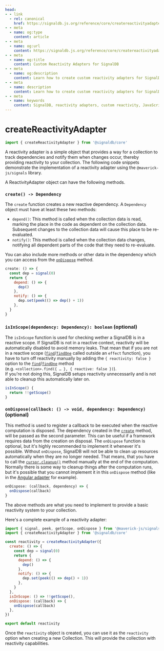 ```yaml
---
head:
- - link
  - rel: canonical
    href: https://signaldb.js.org/reference/core/createreactivityadapter/
- - meta
  - name: og:type
    content: article
- - meta
  - name: og:url
    content: https://signaldb.js.org/reference/core/createreactivityadapter/
- - meta
  - name: og:title
    content: Custom Reactivity Adapters for SignalDB
- - meta
  - name: og:description
    content: Learn how to create custom reactivity adapters for SignalDB. This guide provides an overview of the reactivity adapter interface and includes code examples.
- - meta
  - name: description
    content: Learn how to create custom reactivity adapters for SignalDB. This guide provides an overview of the reactivity adapter interface and includes code examples.
- - meta
  - name: keywords
    content: SignalDB, reactivity adapters, custom reactivity, JavaScript, TypeScript, @maverick-js/signals, dependency management, reactive programming, SignalDB adapter
---
```

# createReactivityAdapter

```ts
import { createReactivityAdapter } from '@signaldb/core'
```

A reactivity adapter is a simple object that provides a way for a collection to track dependencies and notify them when changes occur, thereby providing reactivity to your collection. The following code snippets demonstrate the implementation of a reactivity adapter using the `@maverick-js/signals` library.

A ReactivityAdapter object can have the following methods.

### `create() -> Dependency`

The `create` function creates a new reactive dependency. A `Dependency` object must have at least these two methods:

* `depend()`: This method is called when the collection data is read, marking the place in the code as dependent on the collection data. Subsequent changes to the collection data will cause this place to be re-evaluated.
* `notify()`: This method is called when the collection data changes, notifying all dependent parts of the code that they need to re-evaluate.

You can also include more methods or other data in the dependency which you can access from the [`onDispose`](#ondispose-callback-void-dependency-dependency) method.

```js
create: () => {
  const dep = signal(0)
  return {
    depend: () => {
      dep()
    },
    notify: () => {
      dep.set(peek(() => dep() + 1))
    },
  }
}
```

### `isInScope(dependency: Dependency): boolean` (optional)

The `isInScope` function is used for checking wether a SignalDB is in a reactive scope. If SignalDB is not in a reactive context, reactivity will be automatically disabled to avoid memory leaks. That mean that if you are not in a reactive scope ([`find`](/reference/core/collection/#find-selector-selector-t-options-options)/[`findOne`](/reference/core/collection/#findone-selector-selector-t-options-options) called outside an `effect` function), you have to turn off reactivity manually by adding the `{ reactivity: false }` option to the [`find`](/reference/core/collection/#find-selector-selector-t-options-options)/[`findOne`](/reference/core/collection/#findone-selector-selector-t-options-options) method<br>(e.g. `<collection>.find({ … }, { reactive: false })`).<br>
If you're not doing this, SignalDB setups reactivity unnecessarily and is not able to cleanup this automatically later on.

```js
isInScope() {
  return !!getScope()
}
```


### `onDispose(callback: () -> void, dependency: Dependency)` (optional)

This method is used to register a callback to be executed when the reactive computation is disposed. The dependency created in the [`create`](#create-dependency) method, will be passed as the second parameter. This can be useful if a framework requires data from the creation on disposal.
The `onDispose` function is optional, but it's highly recommended to implement it whenever it's possible. Without `onDispose`, SignalDB will not be able to clean up resources automatically when they are no longer needed. That means, that you have to call the [`cursor.cleanup()`](/queries/#cleanup) method manually at the end of the computation. Normally there is some way to cleanup things after the computation runs, but it's possible that you cannot implement it in this `onDispose` method (like in the [Angular adapter](/reference/angular/) for example).

```js
onDispose: (callback, dependency) => {
  onDispose(callback)
}
```

The above methods are what you need to implement to provide a basic reactivity system to your collection.

Here's a complete example of a reactivity adapter:

```js
import { signal, peek, getScope, onDispose } from '@maverick-js/signals'
import { createReactivityAdapter } from '@signaldb/core'

const reactivity = createReactivityAdapter({
  create: () => {
    const dep = signal(0)
    return {
      depend: () => {
        dep()
      },
      notify: () => {
        dep.set(peek(() => dep() + 1))
      },
    }
  },
  isInScope: () => !!getScope(),
  onDispose: (callback) => {
    onDispose(callback)
  },
})

export default reactivity
```

Once the `reactivity` object is created, you can use it as the `reactivity` option when creating a new Collection. This will provide the collection with reactivity capabilities.

